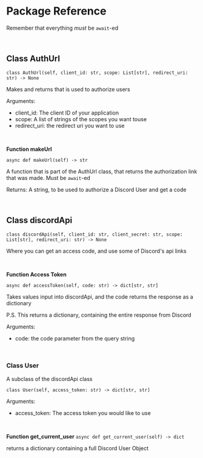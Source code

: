 # Package Reference

Remember that everything *must* be `await`-ed

​

## Class AuthUrl
`class AuthUrl(self, client_id: str, scope: List[str], redirect_uri: str) -> None`

Makes and returns that is used to authorize users

Arguments:
- client_id: The client ID of your application
- scope: A list of strings of the scopes you want touse
- redirect_uri: the redirect uri you want to use

​

**Function makeUrl**

`async def makeUrl(self) -> str`

A function that is part of the AuthUrl class, that returns the authorization link that was made. Must be `await`-ed

Returns:
A string, to be used to authorize a Discord User and get a code


​



## Class discordApi
`class discordApi(self, client_id: str, client_secret: str, scope: List[str], redirect_uri: str) -> None`

Where you can get an access code, and use some of Discord's api links

​

**Function Access Token**

`async def accessToken(self, code: str) -> dict[str, str]`

Takes values input into discordApi, and the code returns the response as a dictionary

P.S. This returns a dictionary, containing the entire response from Discord



Arguments:
- code: the code parameter from the query string


​


### Class User
A subclass of the discordApi class

`class User(self, access_token: str) -> dict[str, str]`

Arguments:
- access_token: The access token you would like to use

​

**Function get_current_user**
`async def get_current_user(self) -> dict`

returns a dictionary containing a full Discord User Object
